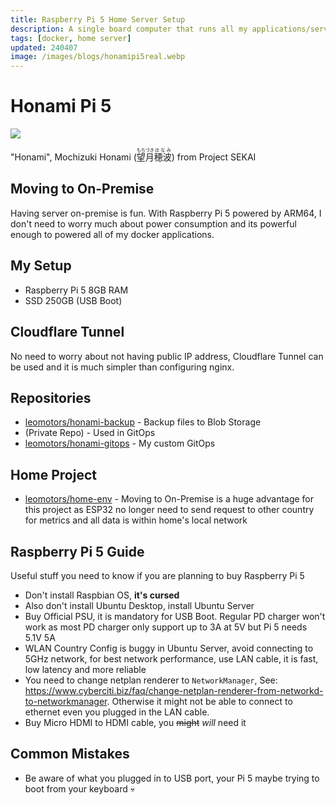 ```yaml
---
title: Raspberry Pi 5 Home Server Setup
description: A single board computer that runs all my applications/services using Docker
tags: [docker, home server]
updated: 240407
image: /images/blogs/honamipi5real.webp
---
```


# Honami Pi 5

![](/images/blogs/honamipi5real.webp)

"Honami", Mochizuki Honami (<ruby>望月<rt>もちづき</rt></ruby><ruby>穂波<rt>ほなみ</rt></ruby>)
from Project SEKAI

## Moving to On-Premise

Having server on-premise is fun. With Raspberry Pi 5 powered by ARM64, I don't need
to worry much about power consumption and its powerful enough to powered all of
my docker applications.

## My Setup

- Raspberry Pi 5 8GB RAM
- SSD 250GB (USB Boot)

## Cloudflare Tunnel

No need to worry about not having public IP address, Cloudflare Tunnel can be used
and it is much simpler than configuring nginx.

## Repositories

- [leomotors/honami-backup](https://github.com/leomotors/honami-backup) - Backup files to Blob Storage
- (Private Repo) - Used in GitOps
- [leomotors/honami-gitops](https://github.com/leomotors/honami-gitops) - My custom GitOps

## Home Project

- [leomotors/home-env](https://github.com/leomotors/home-env) - Moving to On-Premise is
  a huge advantage for this project as ESP32 no longer need to send request to
  other country for metrics and all data is within home's local network

## Raspberry Pi 5 Guide

Useful stuff you need to know if you are planning to buy Raspberry Pi 5

- Don't install Raspbian OS, **it's cursed**
- Also don't install Ubuntu Desktop, install Ubuntu Server
- Buy Official PSU, it is mandatory for USB Boot. Regular PD charger won't work
  as most PD charger only support up to 3A at 5V but Pi 5 needs 5.1V 5A
- WLAN Country Config is buggy in Ubuntu Server, avoid connecting to 5GHz network,
  for best network performance, use LAN cable, it is fast, low latency and more reliable
- You need to change netplan renderer to `NetworkManager`, See: https://www.cyberciti.biz/faq/change-netplan-renderer-from-networkd-to-networkmanager. Otherwise it might not
  be able to connect to ethernet even you plugged in the LAN cable.
- Buy Micro HDMI to HDMI cable, you ~~might~~ _will_ need it

## Common Mistakes

- Be aware of what you plugged in to USB port, your Pi 5 maybe trying to boot
  from your keyboard 💀
